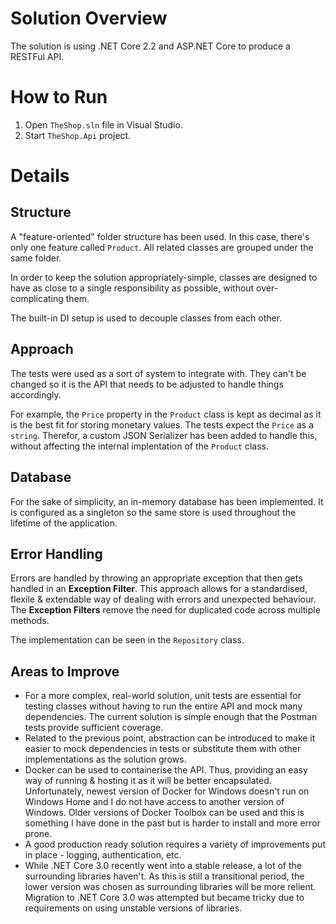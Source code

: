 # Solution Overview
The solution is using .NET Core 2.2 and ASP.NET Core to produce a RESTFul API.

# How to Run
1. Open `TheShop.sln` file in Visual Studio.
1. Start `TheShop.Api` project.

# Details
## Structure
A "feature-oriented" folder structure has been used. In this case, there's only one feature called `Product`. All related classes are grouped under the same folder.

In order to keep the solution appropriately-simple, classes are designed to have as close to a single responsibility as possible, without over-complicating them.

The built-in DI setup is used to decouple classes from each other.

## Approach
The tests were used as a sort of system to integrate with. They can't be changed so it is the API that needs to be adjusted to handle things accordingly.

For example, the `Price` property in the `Product` class is kept as decimal as it is the best fit for storing monetary values. The tests expect the `Price` as a `string`. Therefor, a custom JSON Serializer has been added to handle this, without affecting the internal implentation of the `Product` class.

## Database
For the sake of simplicity, an in-memory database has been implemented. It is configured as a singleton so the same store is used throughout the lifetime of the application.

## Error Handling
Errors are handled by throwing an appropriate exception that then gets handled in an **Exception Filter**. This approach allows for a standardised, flexile & extendable way of dealing with errors and unexpected behaviour. The **Exception Filters** remove the need for duplicated code across multiple methods.

The implementation can be seen in the `Repository` class.

## Areas to Improve
- For a more complex, real-world solution, unit tests are essential for testing classes without having to run the entire API and mock many dependencies. The current solution is simple enough that the Postman tests provide sufficient coverage.
- Related to the previous point, abstraction can be introduced to make it easier to mock dependencies in tests or substitute them with other implementations as the solution grows.
- Docker can be used to containerise the API. Thus, providing an easy way of running & hosting it as it will be better encapsulated. Unfortunately, newest version of Docker for Windows doesn't run on Windows Home and I do not have access to another version of Windows. Older versions of Docker Toolbox can be used and this is something I have done in the past but is harder to install and more error prone.
- A good production ready solution requires a variety of improvements put in place - logging, authentication, etc.
- While .NET Core 3.0 recently went into a stable release, a lot of the surrounding libraries haven't. As this is still a transitional period, the lower version was chosen as surrounding libraries will be more relient. Migration to .NET Core 3.0 was attempted but became tricky due to requirements on using unstable versions of libraries.
